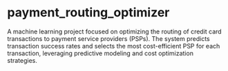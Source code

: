 # payment_routing_optimizer
A machine learning project focused on optimizing the routing of credit card transactions to payment service providers (PSPs). The system predicts transaction success rates and selects the most cost-efficient PSP for each transaction, leveraging predictive modeling and cost optimization strategies.
